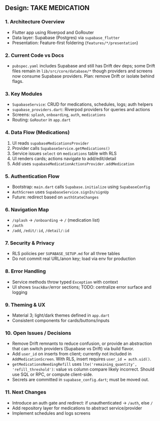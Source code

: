 ## Design: TAKE MEDICATION

### 1. Architecture Overview
- Flutter app using Riverpod and GoRouter
- Data layer: Supabase (Postgres) via `supabase_flutter`
- Presentation: Feature-first foldering (`features/*/presentation`)

### 2. Current Code vs Docs
- `pubspec.yaml` includes Supabase and still has Drift dev deps; some Drift files remain in `lib/src/core/database/*` though providers and screens now consume Supabase providers. Plan: remove Drift or isolate behind flags.

### 3. Key Modules
- `SupabaseService`: CRUD for medications, schedules, logs; auth helpers
- `supabase_providers.dart`: Riverpod providers for queries and actions
- Screens: `splash`, `onboarding`, `auth`, `medications`
- Routing: `GoRouter` in `app.dart`

### 4. Data Flow (Medications)
1. UI reads `supabaseMedicationsProvider`
2. Provider calls `SupabaseService.getMedications()`
3. Service issues `select` on `medications` table with RLS
4. UI renders cards; actions navigate to add/edit/detail
5. Add uses `supabaseMedicationActionsProvider.addMedication`

### 5. Authentication Flow
- Bootstrap: `main.dart` calls `Supabase.initialize` using `SupabaseConfig`
- `AuthScreen` uses `SupabaseService.signIn/signUp`
- Future: redirect based on `authStateChanges`

### 6. Navigation Map
- `/splash` → `/onboarding` → `/` (medication list)
- `/auth`
- `/add`, `/edit/:id`, `/detail/:id`

### 7. Security & Privacy
- RLS policies per `SUPABASE_SETUP.md` for all three tables
- Do not commit real URL/anon key; load via env for production

### 8. Error Handling
- Service methods throw typed `Exception` with context
- UI shows `SnackBar`/error sections; TODO: centralize error surface and logging

### 9. Theming & UX
- Material 3; light/dark themes defined in `app.dart`
- Consistent components for cards/buttons/inputs

### 10. Open Issues / Decisions
- Remove Drift remnants to reduce confusion, or provide an abstraction that can switch providers (Supabase vs Drift) via build flavor.
- Add `user_id` on inserts from client; currently not included in `AddMedicationScreen`. With RLS, insert requires `user_id = auth.uid()`.
- `getMedicationsNeedingRefill` uses `lte('remaining_quantity', 'refill_threshold')`: value vs column compare likely incorrect. Should use SQL or RPC, or compute client-side.
- Secrets are committed in `supabase_config.dart`; must be moved out.

### 11. Next Changes
- Introduce an auth gate and redirect: if unauthenticated → `/auth`, else `/`
- Add repository layer for medications to abstract service/provider
- Implement schedules and logs screens



